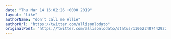 ```yaml
---
date: "Thu Mar 14 16:02:26 +0000 2019"
layout: "like"
authorName: "don’t call me Allie"
authorUrl: "https://twitter.com/allisonlodato"
originalPost: "https://twitter.com/allisonlodato/status/1106224074429222912"
---
```

